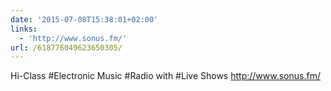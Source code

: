 ```yaml
---
date: '2015-07-08T15:38:01+02:00'
links:
  - 'http://www.sonus.fm/'
url: /618776049623650305/
---
```

Hi-Class #Electronic Music #Radio with #Live Shows http://www.sonus.fm/
